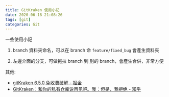 ```yaml
---
title: GitKraken 使用小記
date: 2020-06-18 21:08:26
tags: [git]
categories: Git
---
```


一些使用小記

<!--more-->

1. branch 資料夾命名，可以在 branch 命 `feature/fixed_bug`
會產生資料夾


2. 左邊介面的分支，可做拖拉 branch  到 別的 branch，會產生合併，非常方便


其他:
- [gitKraken 6.5.0 免收费破解 - 掘金](https://juejin.im/post/5e686b05f265da57553df06d)
- [GitKraken：和你的私有仓库说再见吧。我：但是，我拒绝 - 知乎](https://zhuanlan.zhihu.com/p/114556763)